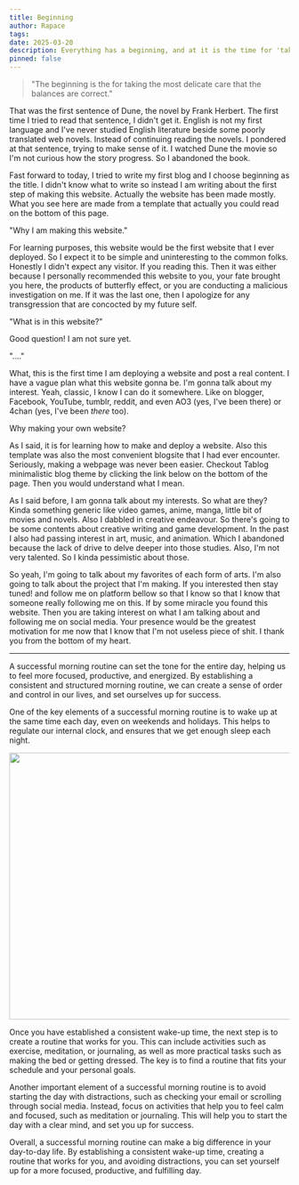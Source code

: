 ```yaml
---
title: Beginning
author: Rapace
tags: 
date: 2025-03-20
description: Everything has a beginning, and at it is the time for 'taking the most delicate care' so that the balances are correct.
pinned: false
---
```

<script>
import Image from '$lib/Image.svelte'
</script>

>"The beginning is the for taking the most delicate care that the balances are correct."

  

That was the first sentence of Dune, the novel by Frank Herbert. The first time I tried to read that sentence, I didn't get it. English is not my first language and I've never studied English literature beside some poorly translated web novels. Instead of continuing reading the novels. I pondered at that sentence, trying to make sense of it. I watched Dune the movie so I'm not curious how the story progress. So I abandoned the book.

  

Fast forward to today, I tried to write my first blog and I choose beginning as the title. I didn't know what to write so instead I am writing about the first step of making this website. Actually the website has been made mostly. What you see here are made from a template that actually you could read on the bottom of this page.

  

"Why I am making this website."

  

For learning purposes, this website would be the first website that I ever deployed. So I expect it to be simple and uninteresting to the common folks. Honestly I didn't expect any visitor. If you reading this. Then it was either because I personally recommended this website to you, your fate brought you here, the products of butterfly effect, or you are conducting a malicious investigation on me. If it was the last one, then I apologize for any transgression that are concocted by my future self.

  

"What is in this website?"

  

Good question! I am not sure yet.

  

"...."

  

What, this is the first time I am deploying a website and post a real content. I have a vague plan what this website gonna be. I'm gonna talk about my interest. Yeah, classic, I know I can do it somewhere. Like on blogger, Facebook, YouTube, tumblr, reddit, and even AO3 (yes, I've been there) or 4chan (yes, I've been *there* too).

  

Why making your own website?

  

As I said, it is for learning how to make and deploy a website. Also this template was also the most convenient blogsite that I had ever encounter. Seriously, making a webpage was never been easier. Checkout Tablog minimalistic blog theme by clicking the link below on the bottom of the page. Then you would understand what I mean.

  

As I said before, I am gonna talk about my interests. So what are they? Kinda something generic like video games, anime, manga, little bit of movies and novels. Also I dabbled in creative endeavour. So there's going to be some contents about creative writing and game development. In the past I also had passing interest in art, music, and animation. Which I abandoned because the lack of drive to delve deeper into those studies. Also, I'm not very talented. So I kinda pessimistic about those.

So yeah, I'm going to talk about my favorites of each form of arts. I'm also going to talk about the project that I'm making. If you interested then stay tuned! and follow me on platform bellow so that I know so that I know that someone really following me on this. If by some miracle you found this website. Then you are taking interest on what I am talking about and following me on social media. Your presence would be the greatest motivation for me now that I know that I'm not useless piece of shit. I thank you from the bottom of my heart.

---

A successful morning routine can set the tone for the entire day, helping us to feel more focused, productive, and energized. By establishing a consistent and structured morning routine, we can create a sense of order and control in our lives, and set ourselves up for success.

One of the key elements of a successful morning routine is to wake up at the same time each day, even on weekends and holidays. This helps to regulate our internal clock, and ensures that we get enough sleep each night.

<Image src="/img/morning-v5-720x.webp" srcset="/img/morning-v5-1440x.webp 2x" width="720" height="480" />

Once you have established a consistent wake-up time, the next step is to create a routine that works for you. This can include activities such as exercise, meditation, or journaling, as well as more practical tasks such as making the bed or getting dressed. The key is to find a routine that fits your schedule and your personal goals.

Another important element of a successful morning routine is to avoid starting the day with distractions, such as checking your email or scrolling through social media. Instead, focus on activities that help you to feel calm and focused, such as meditation or journaling. This will help you to start the day with a clear mind, and set you up for success.

Overall, a successful morning routine can make a big difference in your day-to-day life. By establishing a consistent wake-up time, creating a routine that works for you, and avoiding distractions, you can set yourself up for a more focused, productive, and fulfilling day.
